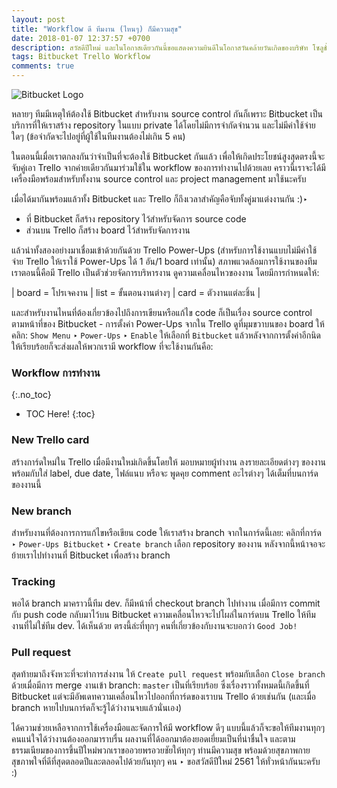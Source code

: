 ```yaml
---
layout: post
title: "Workflow ดี ทีมงาน (ไหนๆ) ก็มีความสุข"
date: 2018-01-07 12:37:57 +0700
description: สวัสดีปีใหม่ และในโอกาสเดียวกันนี้ขอแสดงความยินดีในโอกาสวันคล้ายวันเกิดของบริษัท โซลูชั่น ดี จำกัด (ครบรอบ 16 ปี) ไปพร้อมๆ กัน ‣ วันนี้เราจะมาดู workflow สำหรับกรณีที่ว่าทีมงานจำเป็นจะต้องเลือกใช้ Bitbucket กันครับ
tags: Bitbucket Trello Workflow
comments: true
---
```

<img src="/assets/img/authors/reallife/2018-01-07/bitbucket.png" alt="Bitbucket Logo">

หลายๆ ทีมมีเหตุให้ต้องใช้ Bitbucket สำหรับงาน source control กันก็เพราะ Bitbucket เป็นบริการที่ให้เราสร้าง repository ในแบบ private ได้โดยไม่มีการจำกัดจำนวน และไม่มีค่าใช้จ่ายใดๆ (ข้อจำกัดจะไปอยู่ที่ผู้ใช้ในทีมงานต้องไม่เกิน 5 คน)

ในตอนนี้เมื่อเราตกลงกันว่าจำเป็นที่จะต้องใช้ Bitbucket กันแล้ว เพื่อให้เกิดประโยชน์สูงสุดตรงนี้จะจับคู่เอา Trello จากค่ายเดียวกันมาร่วมใช้ใน workflow ของการทำงานไปด้วยเลย คราวนี้เราจะได้มีเครื่องมือพร้อมสำหรับทั้งงาน source control และ project management มาใช้นะครับ

เมื่อได้มากันพร้อมแล้วทั้ง Bitbucket และ Trello ก็ถึงเวลาสำคัญคือจับทั้งคู่มาแต่งงานกัน :)‣

* ที่ Bitbucket ก็สร้าง repository ไว้สำหรับจัดการ source code
* ส่วนบน Trello ก็สร้าง board ไว้สำหรับจัดการงาน

แล้วนำทั้งสองอย่างมาเชื่อมเข้าด้วยกันด้วย Trello Power-Ups (สำหรับการใช้งานแบบไม่มีค่าใช้จ่าย Trello ให้เราใช้ Power-Ups ได้ 1 อัน/1 board เท่านั้น) สภาพแวดล้อมการใช้งานของทีมเราตอนนี้คือมี Trello เป็นตัวช่วยจัดการบริหารงาน ดูความเคลื่อนไหวของงาน โดยมีการกำหนดให้:

| board = โปรเจคงาน | list = ขั้นตอนงานต่างๆ | card = ตัวงานแต่ละชิ้น |

และสำหรับงานไหนที่ต้องเกี่ยวข้องไปถึงการเขียนหรือแก้ไข code ก็เป็นเรื่อง source control ตามหน้าที่ของ Bitbucket - การตั้งค่า Power-Ups จากใน Trello ดูที่มุมขวาบนของ board ให้คลิก: `Show Menu` ‣ `Power-Ups` ‣ `Enable` ให้เลือกที่ `Bitbucket` แล้วหลังจากการตั้งค่าอีกนิดให้เรียบร้อยก็จะส่งผลให้พวกเรามี workflow ที่จะใช้งานกันคือ:

### Workflow การทำงาน
{:.no_toc}
* TOC Here!
{:toc}
### New Trello card
สร้างการ์ดใหม่ใน Trello เมื่อมีงานใหม่เกิดขึ้นโดยให้ มอบหมายผู้ทำงาน ลงรายละเอียดต่างๆ ของงาน พร้อมกับใส่ label, due date, ไฟล์แนบ หรือจะ พูดคุย comment อะไรต่างๆ ได้เต็มที่บนการ์ดของงานนี้
### New branch
สำหรับงานที่ต้องการการแก้ไขหรือเขียน code ให้เราสร้าง branch จากในการ์ดนี้เลย: คลิกที่การ์ด ‣ `Power-Ups Bitbucket` ‣ `Create branch` เลือก repository ของงาน หลังจากนี้หน้าจอจะย้ายเราไปทำงานที่ Bitbucket เพื่อสร้าง branch
### Tracking
พอได้ branch มาคราวนี้ทีม dev. ก็มีหน้าที่ checkout branch ไปทำงาน เมื่อมีการ commit กับ push code กลับมาไว้บน Bitbucket ความเคลื่อนไหวจะไปโผล่ในการ์ดบน Trello ให้ทีมงานที่ไม่ใช่ทีม dev. ได้เห็นด้วย ตรงนี้ล่ะที่ทุกๆ คนที่เกี่ยวข้องกับงานจะบอกว่า `Good Job!`
### Pull request
สุดท้ายมาถึงจังหวะที่จะทำการส่งงาน ให้ `Create pull request` พร้อมกับเลือก `Close branch` ด้วยเมื่อมีการ merge งานเข้า branch: `master` เป็นที่เรียบร้อย ซึ่งเรื่องราวทั้งหมดนี้เกิดขึ้นที่ Bitbucket แต่จะมีอัพเดทความเคลื่อนไหวไปออกที่การ์ดของเราบน Trello ด้วยเช่นกัน (และเมื่อ branch หายไปบนการ์ดก็จะรู้ได้ว่างานจบแล้วนั่นเอง)

ได้ความช่วยเหลือจากการใช้เครื่องมือและจัดการให้มี workflow ดีๆ แบบนี้แล้วก็จะขอให้ทีมงานทุกๆ คนแน่ใจได้ว่างานต้องออกมาราบรื่น ผลงานที่ได้ออกมาต้องยอดเยี่ยมเป็นที่น่าชื่นใจ และตามธรรมเนียมของการขึ้นปีใหม่พวกเราขออวยพรอวยชัยให้ทุกๆ ท่านมีความสุข พร้อมด้วยสุขภาพกาย สุขภาพใจที่ดีที่สุดตลอดปีและตลอดไปด้วยกันทุกๆ คน ‣ ขอสวัสดีปีใหม่ 2561 ให้ทั่วหน้ากันนะครับ :)
